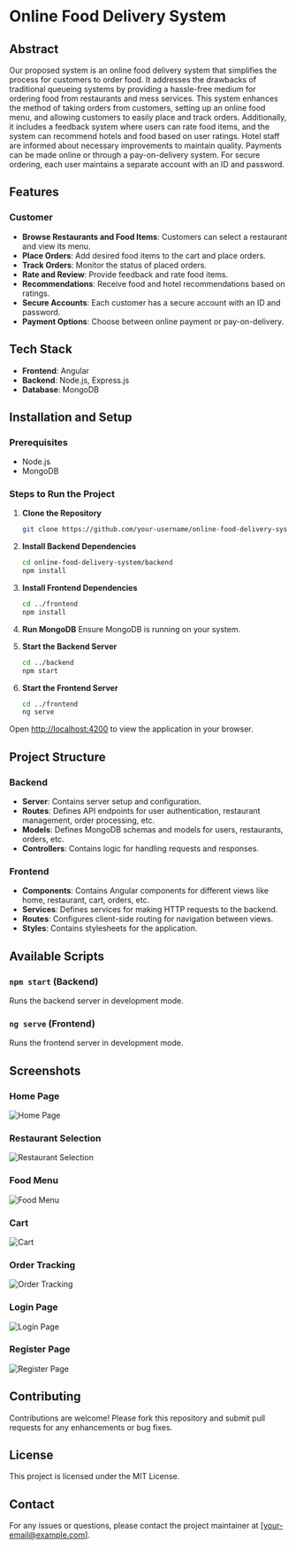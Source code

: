 # Online Food Delivery System

## Abstract

Our proposed system is an online food delivery system that simplifies the process for customers to order food. It addresses the drawbacks of traditional queueing systems by providing a hassle-free medium for ordering food from restaurants and mess services. This system enhances the method of taking orders from customers, setting up an online food menu, and allowing customers to easily place and track orders. Additionally, it includes a feedback system where users can rate food items, and the system can recommend hotels and food based on user ratings. Hotel staff are informed about necessary improvements to maintain quality. Payments can be made online or through a pay-on-delivery system. For secure ordering, each user maintains a separate account with an ID and password.

## Features

### Customer
- **Browse Restaurants and Food Items**: Customers can select a restaurant and view its menu.
- **Place Orders**: Add desired food items to the cart and place orders.
- **Track Orders**: Monitor the status of placed orders.
- **Rate and Review**: Provide feedback and rate food items.
- **Recommendations**: Receive food and hotel recommendations based on ratings.
- **Secure Accounts**: Each customer has a secure account with an ID and password.
- **Payment Options**: Choose between online payment or pay-on-delivery.

## Tech Stack

- **Frontend**: Angular
- **Backend**: Node.js, Express.js
- **Database**: MongoDB

## Installation and Setup

### Prerequisites
- Node.js
- MongoDB

### Steps to Run the Project

1. **Clone the Repository**
    ```bash
    git clone https://github.com/your-username/online-food-delivery-system.git
    ```

2. **Install Backend Dependencies**
    ```bash
    cd online-food-delivery-system/backend
    npm install
    ```

3. **Install Frontend Dependencies**
    ```bash
    cd ../frontend
    npm install
    ```

4. **Run MongoDB**
    Ensure MongoDB is running on your system.

5. **Start the Backend Server**
    ```bash
    cd ../backend
    npm start
    ```

6. **Start the Frontend Server**
    ```bash
    cd ../frontend
    ng serve
    ```

Open [http://localhost:4200](http://localhost:4200) to view the application in your browser.

## Project Structure

### Backend
- **Server**: Contains server setup and configuration.
- **Routes**: Defines API endpoints for user authentication, restaurant management, order processing, etc.
- **Models**: Defines MongoDB schemas and models for users, restaurants, orders, etc.
- **Controllers**: Contains logic for handling requests and responses.

### Frontend
- **Components**: Contains Angular components for different views like home, restaurant, cart, orders, etc.
- **Services**: Defines services for making HTTP requests to the backend.
- **Routes**: Configures client-side routing for navigation between views.
- **Styles**: Contains stylesheets for the application.

## Available Scripts

### `npm start` (Backend)
Runs the backend server in development mode.

### `ng serve` (Frontend)
Runs the frontend server in development mode.

## Screenshots

### Home Page
![Home Page](https://github.com/your-username/online-food-delivery-system/screenshots/home-page.png)

### Restaurant Selection
![Restaurant Selection](https://github.com/your-username/online-food-delivery-system/screenshots/restaurant-selection.png)

### Food Menu
![Food Menu](https://github.com/your-username/online-food-delivery-system/screenshots/food-menu.png)

### Cart
![Cart](https://github.com/your-username/online-food-delivery-system/screenshots/cart.png)

### Order Tracking
![Order Tracking](https://github.com/your-username/online-food-delivery-system/screenshots/order-tracking.png)

### Login Page
![Login Page](https://github.com/your-username/online-food-delivery-system/screenshots/login-page.png)

### Register Page
![Register Page](https://github.com/your-username/online-food-delivery-system/screenshots/register-page.png)

## Contributing

Contributions are welcome! Please fork this repository and submit pull requests for any enhancements or bug fixes.

## License

This project is licensed under the MIT License.

## Contact

For any issues or questions, please contact the project maintainer at [your-email@example.com].
